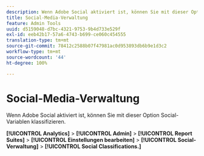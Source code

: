```yaml
---
description: Wenn Adobe Social aktiviert ist, können Sie mit dieser Option Social-Variablen klassifizieren.
title: Social-Media-Verwaltung
feature: Admin Tools
uuid: d5159048-d7bc-4321-9753-9b4d733e529f
exl-id: eeb42b17-57a6-4743-b699-ce060c454555
translation-type: tm+mt
source-git-commit: 78412c2588b07f47981ac0d953893db6b9e1d3c2
workflow-type: tm+mt
source-wordcount: '44'
ht-degree: 100%

---
```


# Social-Media-Verwaltung

Wenn Adobe Social aktiviert ist, können Sie mit dieser Option Social-Variablen klassifizieren.

**[!UICONTROL Analytics]** > **[!UICONTROL Admin]** > **[!UICONTROL Report Suites]** > **[!UICONTROL Einstellungen bearbeiten]** > **[!UICONTROL Social-Verwaltung]** > **[!UICONTROL Social Classifications.]**

<!--Meike, link to social user guide?-->

